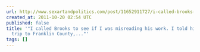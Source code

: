 ```yaml
---
url: http://www.sexartandpolitics.com/post/11652911727/i-called-brooks-to-see-if-i-was-misreading-his
created_at: 2011-10-20 02:54 UTC
published: false
title: '"I called Brooks to see if I was misreading his work. I told him about my
  trip to Franklin County,..."'
tags: []
---
```



